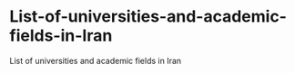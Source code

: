 # List-of-universities-and-academic-fields-in-Iran
List of universities and academic fields in Iran
